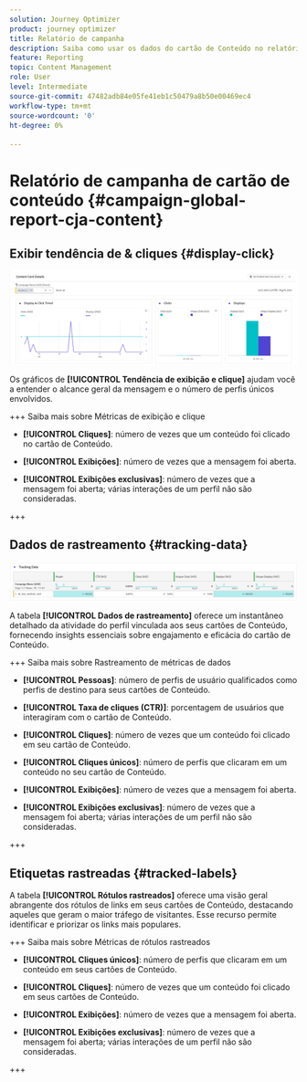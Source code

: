 ```yaml
---
solution: Journey Optimizer
product: journey optimizer
title: Relatório de campanha
description: Saiba como usar os dados do cartão de Conteúdo no relatório do Campaign
feature: Reporting
topic: Content Management
role: User
level: Intermediate
source-git-commit: 47482adb84e05fe41eb1c50479a8b50e00469ec4
workflow-type: tm+mt
source-wordcount: '0'
ht-degree: 0%

---
```


# Relatório de campanha de cartão de conteúdo {#campaign-global-report-cja-content}

## Exibir tendência de &amp; cliques {#display-click}

![](assets/content-card-report-1.png)

Os gráficos de **[!UICONTROL Tendência de exibição e clique]** ajudam você a entender o alcance geral da mensagem e o número de perfis únicos envolvidos.

+++ Saiba mais sobre Métricas de exibição e clique

* **[!UICONTROL Cliques]**: número de vezes que um conteúdo foi clicado no cartão de Conteúdo.

* **[!UICONTROL Exibições]**: número de vezes que a mensagem foi aberta.

* **[!UICONTROL Exibições exclusivas]**: número de vezes que a mensagem foi aberta; várias interações de um perfil não são consideradas.

+++

## Dados de rastreamento {#tracking-data}

![](assets/content-card-report-2.png)

A tabela **[!UICONTROL Dados de rastreamento]** oferece um instantâneo detalhado da atividade do perfil vinculada aos seus cartões de Conteúdo, fornecendo insights essenciais sobre engajamento e eficácia do cartão de Conteúdo.

+++ Saiba mais sobre Rastreamento de métricas de dados

* **[!UICONTROL Pessoas]**: número de perfis de usuário qualificados como perfis de destino para seus cartões de Conteúdo.

* **[!UICONTROL Taxa de cliques (CTR)]**: porcentagem de usuários que interagiram com o cartão de Conteúdo.

* **[!UICONTROL Cliques]**: número de vezes que um conteúdo foi clicado em seu cartão de Conteúdo.

* **[!UICONTROL Cliques únicos]**: número de perfis que clicaram em um conteúdo no seu cartão de Conteúdo.

* **[!UICONTROL Exibições]**: número de vezes que a mensagem foi aberta.

* **[!UICONTROL Exibições exclusivas]**: número de vezes que a mensagem foi aberta; várias interações de um perfil não são consideradas.

+++

## Etiquetas rastreadas {#tracked-labels}

A tabela **[!UICONTROL Rótulos rastreados]** oferece uma visão geral abrangente dos rótulos de links em seus cartões de Conteúdo, destacando aqueles que geram o maior tráfego de visitantes. Esse recurso permite identificar e priorizar os links mais populares.

+++ Saiba mais sobre Métricas de rótulos rastreados

* **[!UICONTROL Cliques únicos]**: número de perfis que clicaram em um conteúdo em seus cartões de Conteúdo.

* **[!UICONTROL Cliques]**: número de vezes que um conteúdo foi clicado em seus cartões de Conteúdo.

* **[!UICONTROL Exibições]**: número de vezes que a mensagem foi aberta.

* **[!UICONTROL Exibições exclusivas]**: número de vezes que a mensagem foi aberta; várias interações de um perfil não são consideradas.

+++
